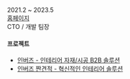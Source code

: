 2021.2 ~ 2023.5  
[홈페이지](https://inbuzz.io)  
CTO / 개발 팀장

#### 프로젝트
* [인버즈 - 인테리어 자재/시공 B2B 솔루션](/projects/app/inbuzz.html)  
* [인버즈 짠견적 - 혁신적인 인테리어 솔루션](/projects/web/inbuzz.html)  
